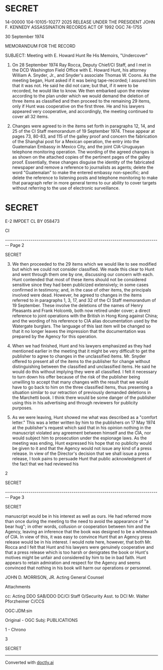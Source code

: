 # SECRET

14-00000
104-10105-10277
2025 RELEASE UNDER THE PRESIDENT JOHN F. KENNEDY ASSASSINATION RECORDS ACT OF 1992
OGC 74-1755

30 September 1974

MEMORANDUM FOR THE RECORD

SUBJECT: Meeting with E. Howard Hunt Re His Memoirs, "Undercover"

1. On 28 September 1974 Ray Rocca, Deputy Chief/CI Staff, and I met in the DCD Washington Field Office with E. Howard Hunt, his attorney William A. Snyder, Jr., and Snyder's associate Thomas W. Coons. As the meeting began, Hunt asked if it was being tape-recorded; I assured him that it was not. He said he did not care; but that, if it were to be recorded, he would like to know. We then embarked upon the review according to the plan under which we would demand the deletion of three items as classified and then proceed to the remaining 29 items, only if Hunt was cooperative on the first three. He and his lawyers appeared very cooperative, and accordingly, the meeting continued to cover all 32 items.

2. Changes were agreed to in the items set forth in paragraphs 12, 14, and 25 of the CI Staff memorandum of 19 September 1974. These appear at pages 73, 80-83, and 115 of the galley proof and concern the fabrication of the Shanghai post for a Mexican operation, the entry into the Guatemalan Embassy in Mexico City, and the joint CIA-Uruguayan telephone monitoring operation. The wording of the agreed changes is as shown on the attached copies of the pertinent pages of the galley proof. Essentially, these changes disguise the identity of the fabricated newspaper and remove a reference to journalists as agents; delete the word "Guatemalan" to make the entered embassy non-specific; and delete the reference to listening posts and telephone monitoring to make that paragraph refer in more general terms to our ability to cover targets without referring to the use of electronic surveillance.

# SECRET

E-2 IMPDET
CL BY 058473

CI


-------------------------------------------------------------------------------- Page 2

SECRET

3.  We then proceeded to the 29 items which we would like to see modified but which we could not consider classified. We made this clear to Hunt and went through them one by one, discussing our concern with each. Hunt contended that most of these items should not be considered sensitive since they had been publicized extensively; in some cases confirmed in testimony; and, in the case of other items, the principals involved were dead. However, he agreed to changes in the items referred to in paragraphs 1, 3, 17, and 32 of the CI Staff memorandum of 19 September. These involve the deletions of the names of Henry Pleasants and Frank Holcomb, both now retired under cover; a direct reference to joint operations with the British in Hong Kong against China; and the wording of his reference to CIA alias documentation used by the Watergate burglars. The language of this last item will be changed so that it no longer leaves the impression that the documentation was prepared by the Agency for this operation.

4.  When we had finished, Hunt and his lawyers emphasized as they had mentioned earlier in the meeting that it might be very difficult to get the publisher to agree to changes in the unclassified items. Mr. Snyder offered to present all of the items to the publisher for change without distinguishing between the classified and unclassified items. He said he would do this without implying they were all classified. I felt it necessary to turn down his offer because of the risk of the publisher being unwilling to accept that many changes with the result that we would have to go back to him on the three classified items, thus presenting a situation similar to our retraction of previously demanded deletions in the Marchetti book. I think there would be some danger of the publisher using this in his advertising and through reviewers for publicity purposes.

5.  As we were leaving, Hunt showed me what was described as a "comfort letter." This was a letter written by him to the publishers on 17 May 1974 at the publisher's request which said that in his opinion nothing in the manuscript violated any agreement between himself and the CIA, nor would subject him to prosecution under the espionage laws. As the meeting was ending, Hunt expressed his hope that no publicity would be given to it and that the Agency would not issue any kind of a press release. In view of the Director's decision that we shall issue a press release, I took pains to persuade Hunt that public acknowledgment of the fact that we had reviewed his

2

SECRET


-------------------------------------------------------------------------------- Page 3

SECRET

manuscript would be in his interest as well as ours. He had referred
more than once during the meeting to the need to avoid the appearance
of "a bear hug"; in other words, collusion or cooperation between him
and the Agency, leaving an inference that the book was designed to be
a whitewash of CIA. In view of this, it was easy to convince Hunt
that an Agency press release would be in his interest. I would note
here, however, that both Mr. Rocca and I felt that Hunt and his
lawyers were genuinely cooperative and that a press release which
is too harsh or denigrates the book or Hunt's motives might be unfair
and considered by him to be in bad faith. Hunt appears to retain
admiration and respect for the Agency and seems convinced that
nothing in his book will harm our operations or personnel.

JOHN D. MORRISON, JR.
Acting General Counsel

Attachments

cc: Acting DDO
SAB/DDO
DC/CI Staff
O/Security
Asst. to DCI
Mr. Walter Pforzheimer
C/CCS

OGC:JDM:sin

Original - OGC Subj: PUBLICATIONS

1 - Chrono

3

SECRET


---
Converted with [doctly.ai](https://doctly.ai)